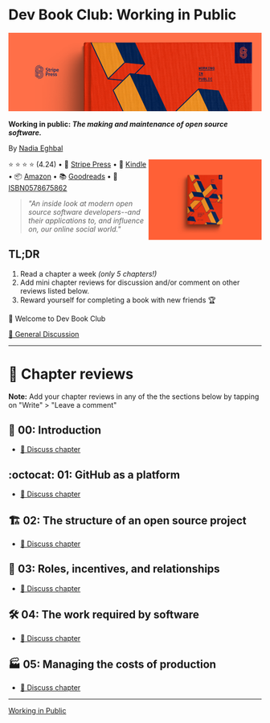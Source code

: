 # Dev Book Club: Working in Public

[![Working in Public](./media/stripe-press-wip-banner.png)](https://amzn.to/3oewXJs)

**Working in public: *The making and maintenance of open source software.***

By [Nadia Eghbal](https://www.goodreads.com/author/show/15901359.Nadia_Eghbal) 

<img src="./media/wip-book.jpg" align="right" alt="Working in public book" width="225">
<p align="left">⭐️ ⭐️ ⭐️ ⭐️ (4.24) • 📖 <a href="https://press.stripe.com/">Stripe Press</a> 
• 📱 <a href="https://amzn.to/3ohZkpU">Kindle</a>
• 📦 <a href="https://amzn.to/3oewXJs">Amazon</a>
• 📚 <a href="https://www.goodreads.com/book/show/54140556-working-in-public">Goodreads</a>
• 🔎 <a href="https://isbnsearch.org/isbn/0578675862">ISBN0578675862</a></p>

> *"An inside look at modern open source software developers--and their applications to, and influence on, our online social world."*


## TL;DR

1. Read a chapter a week *(only 5 chapters!)*
2. Add mini chapter reviews for discussion and/or comment on other reviews listed below.
3. Reward yourself for completing a book with new friends 🏆

👋 Welcome to Dev Book Club

[💬 General Discussion](https://www.notion.so/2852d9cda839429abda3690dd7864527)

---

# 📖 Chapter reviews

**Note:** Add your chapter reviews in any of the the sections below by tapping on "Write" > "Leave a comment"


## :wave: 00: Introduction
* [💬 Discuss chapter](https://github.com/dev-book-club/working-in-public/discussions/1)

## :octocat: 01: GitHub as a platform
* [💬 Discuss chapter](https://github.com/dev-book-club/working-in-public/discussions/2)

## :building_construction: 02: The structure of an open source project
* [💬 Discuss chapter](https://github.com/dev-book-club/working-in-public/discussions/3)

## 👥 03: Roles, incentives, and relationships 
* [💬 Discuss chapter](https://github.com/dev-book-club/working-in-public/discussions/4)

## 🛠 04: The work required by software
* [💬 Discuss chapter](https://github.com/dev-book-club/working-in-public/discussions/5)

## 🏭 05: Managing the costs of production
* [💬 Discuss chapter](https://github.com/dev-book-club/working-in-public/discussions/6)

---


[Working in Public](https://amzn.to/3ohZkpU)
